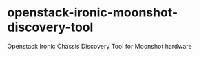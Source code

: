 # openstack-ironic-moonshot-discovery-tool
Openstack Ironic Chassis Discovery Tool for Moonshot hardware
